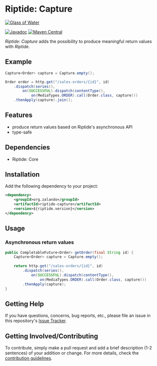 # Riptide: Capture

[![Glass of Water](../docs/glass.jpg)](https://pixabay.com/en/glass-water-ice-cubes-drink-cold-1206584/)

[![Javadoc](https://www.javadoc.io/badge/org.zalando/riptide-capture.svg)](http://www.javadoc.io/doc/org.zalando/riptide-capture)
[![Maven Central](https://img.shields.io/maven-central/v/org.zalando/riptide-capture.svg)](https://maven-badges.herokuapp.com/maven-central/org.zalando/riptide-capture)

*Riptide: Capture* adds the possibility to produce meaningful return values with *Riptide*.

## Example

```java
Capture<Order> capture = Capture.empty();

Order order = http.get("/sales-orders/{id}", id)
    .dispatch(series(),
        on(SUCCESSFUL).dispatch(contentType(),
            on(MediaTypes.ORDER).call(Order.class, capture)))
    .thenApply(capture).join();
```

## Features

- produce return values based on Riptide's asynchronous API
- type-safe

## Dependencies

- Riptide: Core

## Installation

Add the following dependency to your project:

```xml
<dependency>
    <groupId>org.zalando</groupId>
    <artifactId>riptide-capture</artifactId>
    <version>${riptide.version}</version>
</dependency>
```

## Usage

### Asynchronous return values

```java
public CompletableFuture<Order> getOrder(final String id) {
    Capture<Order> capture = Capture.empty();
    
    return http.get("/sales-orders/{id}", id)
        .dispatch(series(),
            on(SUCCESSFUL).dispatch(contentType(),
                on(MediaTypes.ORDER).call(Order.class, capture)))
        .thenApply(capture);
}
```

## Getting Help

If you have questions, concerns, bug reports, etc., please file an issue in this repository's [Issue Tracker](../../../../issues).

## Getting Involved/Contributing

To contribute, simply make a pull request and add a brief description (1-2 sentences) of your addition or change. For
more details, check the [contribution guidelines](../.github/CONTRIBUTING.md).
